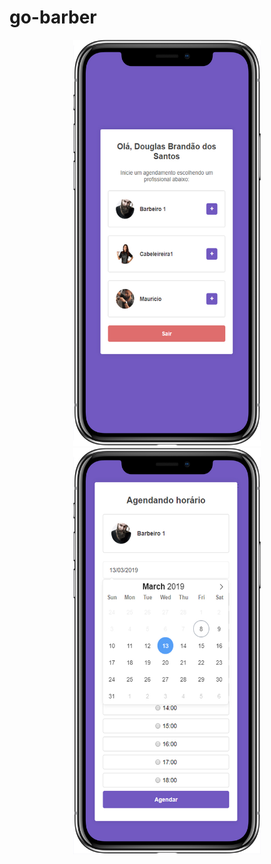 # go-barber

<p align="center">
 <img src="https://github.com/douglasbrandao21/go-barber/blob/master/previews/dashboard.jpg" width="300" height="650"/>
 <img src="https://github.com/douglasbrandao21/go-barber/blob/master/previews/horarios.jpg" width="300" height="650"/>
</p>
